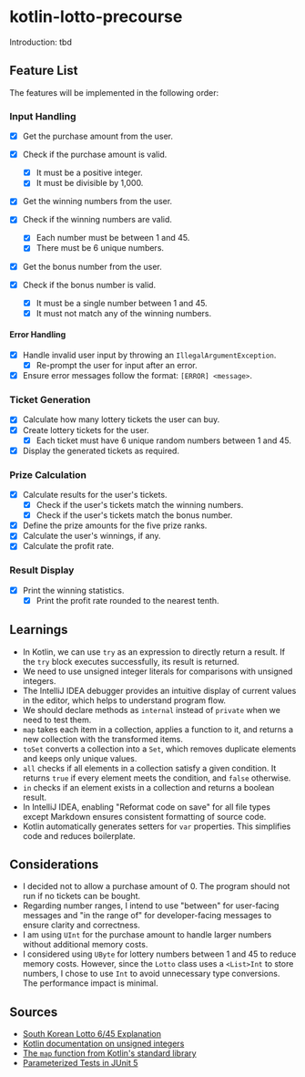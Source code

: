 # kotlin-lotto-precourse

Introduction: tbd

## Feature List

The features will be implemented in the following order:

### Input Handling

- [x] Get the purchase amount from the user.
- [x] Check if the purchase amount is valid.

  - [x] It must be a positive integer.
  - [x] It must be divisible by 1,000.

- [x] Get the winning numbers from the user.
- [x] Check if the winning numbers are valid.

  - [x] Each number must be between 1 and 45.
  - [x] There must be 6 unique numbers.

- [x] Get the bonus number from the user.
- [x] Check if the bonus number is valid.
  - [x] It must be a single number between 1 and 45.
  - [x] It must not match any of the winning numbers.

#### Error Handling

- [x] Handle invalid user input by throwing an `IllegalArgumentException`.
  - [x] Re-prompt the user for input after an error.
- [x] Ensure error messages follow the format: `[ERROR] <message>`.

### Ticket Generation

- [x] Calculate how many lottery tickets the user can buy.
- [x] Create lottery tickets for the user.
  - [x] Each ticket must have 6 unique random numbers between 1 and 45.
- [x] Display the generated tickets as required.

### Prize Calculation

- [x] Calculate results for the user's tickets.
  - [x] Check if the user's tickets match the winning numbers.
  - [x] Check if the user's tickets match the bonus number.

- [x] Define the prize amounts for the five prize ranks.
- [x] Calculate the user's winnings, if any.
- [x] Calculate the profit rate.

### Result Display

- [x] Print the winning statistics.
  - [x] Print the profit rate rounded to the nearest tenth.

## Learnings

- In Kotlin, we can use `try` as an expression to directly return a result. If the `try` block executes successfully, its result is returned.
- We need to use unsigned integer literals for comparisons with unsigned integers.
- The IntelliJ IDEA debugger provides an intuitive display of current values in the editor, which helps to understand program flow.
- We should declare methods as `internal` instead of `private` when we need to test them.
- `map` takes each item in a collection, applies a function to it, and returns a new collection with the transformed items.
- `toSet` converts a collection into a `Set`, which removes duplicate elements and keeps only unique values.
- `all` checks if all elements in a collection satisfy a given condition. It returns `true` if every element meets the condition, and `false` otherwise.
- `in` checks if an element exists in a collection and returns a boolean result.
- In IntelliJ IDEA, enabling "Reformat code on save" for all file types except Markdown ensures consistent formatting of source code.
- Kotlin automatically generates setters for `var` properties. This simplifies code and reduces boilerplate.

## Considerations

- I decided not to allow a purchase amount of 0. The program should not run if no tickets can be bought.
- Regarding number ranges, I intend to use "between" for user-facing messages and "in the range of" for developer-facing messages to ensure clarity and correctness.
- I am using `UInt` for the purchase amount to handle larger numbers without additional memory costs.
- I considered using `UByte` for lottery numbers between 1 and 45 to reduce memory costs.
  However, since the `Lotto` class uses a `<List>Int` to store numbers, I chose to use `Int` to avoid unnecessary type conversions.
  The performance impact is minimal.

## Sources

- [South Korean Lotto 6/45 Explanation](https://en.namu.wiki/w/%EB%A1%9C%EB%98%90%206/45)
- [Kotlin documentation on unsigned integers](https://kotlinlang.org/docs/unsigned-integer-types.html#unsigned-integers-literals)
- [The `map` function from Kotlin's standard library](https://kotlinlang.org/api/core/kotlin-stdlib/kotlin.collections/map.html)
- [Parameterized Tests in JUnit 5](https://www.baeldung.com/parameterized-tests-junit-5)
